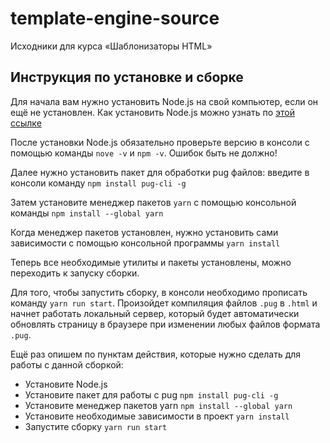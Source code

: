 # template-engine-source
Исходники для курса «Шаблонизаторы HTML»

## Инструкция по установке и сборке

Для начала вам нужно установить Node.js на свой компьютер, если он ещё не установлен. Как установить Node.js можно узнать по [этой ссылке](https://htmlacademy.ru/blog/boost/tools/installing-nodejs)

После установки Node.js обязательно проверьте версию в консоли с помощью команды `nove -v` и `npm -v`. Ошибок быть не должно!

Далее нужно установить пакет для обработки pug файлов: введите в консоли команду `npm install pug-cli -g`

Затем установите менеджер пакетов `yarn` с помощью консольной команды `npm install --global yarn`

Когда менеджер пакетов установлен, нужно установить сами зависимости с помощью консольной программы `yarn install`

Теперь все необходимые утилиты и пакеты установлены, можно переходить к запуску сборки.

Для того, чтобы запустить сборку, в консоли необходимо прописать команду `yarn run start`. Произойдет компиляция файлов `.pug` в `.html` и начнет работать локальный сервер, который будет автоматически обновлять страницу в браузере при изменении любых файлов формата `.pug`.

Ещё раз опишем по пунктам действия, которые нужно сделать для работы с данной сборкой:

- Установите Node.js
- Установите пакет для работы с pug `npm install pug-cli -g`
- Установите менеджер пакетов yarn `npm install --global yarn`
- Установите необходимые зависимости в проект `yarn install`
- Запустите сборку `yarn run start`
